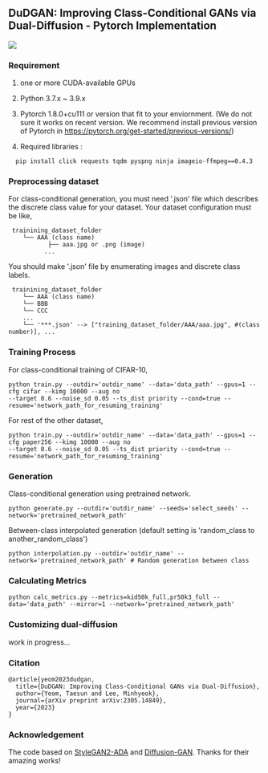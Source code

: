 ## DuDGAN: Improving Class-Conditional GANs via Dual-Diffusion  - Pytorch Implementation

<img src="https://github.com/taesunyeom/DuDGAN/assets/102474982/7c7055e5-bc7a-4397-b5bb-d77467a67af6"/>


### Requirement
1. one or more CUDA-available GPUs 

2. Python 3.7.x ~ 3.9.x

3. Pytorch 1.8.0+cu111 or version that fit to your enviornment. (We do not sure it works on recent version. We recommend install previous version of Pytorch in https://pytorch.org/get-started/previous-versions/)

4. Required libraries : 
```
  pip install click requests tqdm pyspng ninja imageio-ffmpeg==0.4.3 
```

### Preprocessing dataset

For class-conditional generation, you must need '.json' file which describes the discrete class value for your dataset.
Your dataset configuration must be like,
```
 trainining_dataset_folder
    └── AAA (class name)
           ├── aaa.jpg or .png (image) 
          ...
```
You should make '.json' file by enumerating images and discrete class labels.
```
 trainining_dataset_folder
    └── AAA (class name)
    └── BBB
    └── CCC
    ...
    └── '***.json' --> ["training_dataset_folder/AAA/aaa.jpg", #(class number)], ...
```

### Training Process
For class-conditional training of CIFAR-10,
```
python train.py --outdir='outdir_name' --data='data_path' --gpus=1 --cfg cifar --kimg 10000 --aug no 
--target 0.6 --noise_sd 0.05 --ts_dist priority --cond=true --resume='network_path_for_resuming_training'
```
For rest of the other dataset,
```
python train.py --outdir='outdir_name' --data='data_path' --gpus=1 --cfg paper256 --kimg 10000 --aug no 
--target 0.6 --noise_sd 0.05 --ts_dist priority --cond=true --resume='network_path_for_resuming_training'
```


### Generation
Class-conditional generation using pretrained network.
```
python generate.py --outdir='outdir_name' --seeds='select_seeds' --network='pretrained_network_path'
```

Between-class interpolated generation (default setting is 'random_class to another_random_class')
```
python interpolation.py --outdir='outdir_name' --network='pretrained_network_path' # Random generation between class 
```


### Calculating Metrics
```
python calc_metrics.py --metrics=kid50k_full,pr50k3_full --data='data_path' --mirror=1 --network='pretrained_network_path'
```

### Customizing dual-diffusion

work in progress...

### Citation
```
@article{yeom2023dudgan,
  title={DuDGAN: Improving Class-Conditional GANs via Dual-Diffusion},
  author={Yeom, Taesun and Lee, Minhyeok},
  journal={arXiv preprint arXiv:2305.14849},
  year={2023}
}
```

### Acknowledgement
The code based on [StyleGAN2-ADA](https://github.com/NVlabs/stylegan2-ada-pytorch) and [Diffusion-GAN](https://github.com/Zhendong-Wang/Diffusion-GAN). Thanks for their amazing works!
